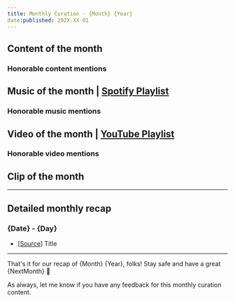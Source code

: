 ```yaml
---
title: Monthly Curation - {Month} {Year}
date:published: 202X-XX-01
---
```


## Content of the month

### Honorable content mentions

## Music of the month | [Spotify Playlist](spotify:playlist:xxxx)

### Honorable music mentions

## Video of the month | [YouTube Playlist](https://www.youtube.com/playlist?list=xxxx)

### Honorable video mentions

## Clip of the month

***

## Detailed monthly recap

### {Date} - {Day}

- [[Source](link)] Title

***

That's it for our recap of {Month} {Year}, folks! Stay safe and have a great {NextMonth} 👋

As always, let me know if you have any feedback for this monthly curation content.
